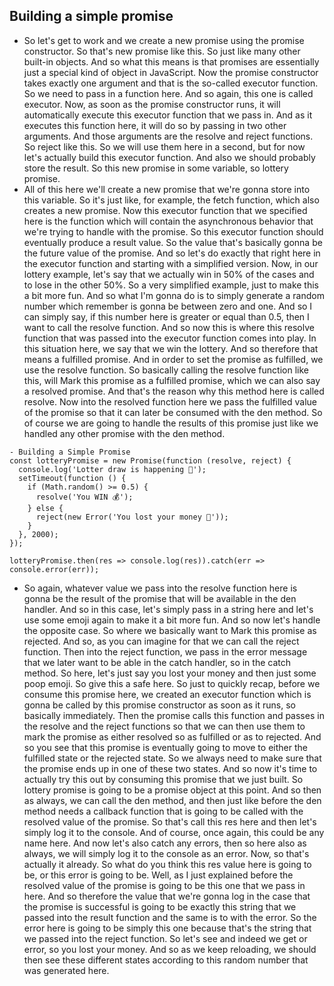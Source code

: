 ## Building a simple promise

- So let's get to work and we create a new promise using the promise constructor. So that's new promise like this. So just like many other built-in objects. And so what this means is that promises are essentially just a special kind of object in JavaScript. Now the promise constructor takes exactly one argument and that is the so-called executor function. So we need to pass in a function here. And so again, this one is called executor. Now, as soon as the promise constructor runs, it will automatically execute this executor function that we pass in. And as it executes this function here, it will do so by passing in two other arguments. And those arguments are the resolve and reject functions. So reject like this. So we will use them here in a second, but for now let's actually build this executor function. And also we should probably store the result. So this new promise in some variable, so lottery promise. 
- All of this here we'll create a new promise that we're gonna store into this variable. So it's just like, for example, the fetch function, which also creates a new promise. Now this executor function that we specified here is the function which will contain the asynchronous behavior that we're trying to handle with the promise. So this executor function should eventually produce a result value. So the value that's basically gonna be the future value of the promise. And so let's do exactly that right here in the executor function and starting with a simplified version. Now, in our lottery example, let's say that we actually win in 50% of the cases and to lose in the other 50%. So a very simplified example, just to make this a bit more fun. And so what I'm gonna do is to simply generate a random number which remember is gonna be between zero and one. And so I can simply say, if this number here is greater or equal than 0.5, then I want to call the resolve function. And so now this is where this resolve function that was passed into the executor function comes into play. In this situation here, we say that we win the lottery. And so therefore that means a fulfilled promise. And in order to set the promise as fulfilled, we use the resolve function. So basically calling the resolve function like this, will Mark this promise as a fulfilled promise, which we can also say a resolved promise. And that's the reason why this method here is called resolve. Now into the resolved function here we pass the fulfilled value of the promise so that it can later be consumed with the den method. So of course we are going to handle the results of this promise just like we handled any other promise with the den method. 
```
- Building a Simple Promise
const lotteryPromise = new Promise(function (resolve, reject) {
  console.log('Lotter draw is happening 🔮');
  setTimeout(function () {
    if (Math.random() >= 0.5) {
      resolve('You WIN 💰');
    } else {
      reject(new Error('You lost your money 💩'));
    }
  }, 2000);
});

lotteryPromise.then(res => console.log(res)).catch(err => console.error(err));
```
- So again, whatever value we pass into the resolve function here is gonna be the result of the promise that will be available in the den handler. And so in this case, let's simply pass in a string here and let's use some emoji again to make it a bit more fun. And so now let's handle the opposite case. So where we basically want to Mark this promise as rejected. And so, as you can imagine for that we can call the reject function. Then into the reject function, we pass in the error message that we later want to be able in the catch handler, so in the catch method. So here, let's just say you lost your money and then just some poop emoji. So give this a safe here. So just to quickly recap, before we consume this promise here, we created an executor function which is gonna be called by this promise constructor as soon as it runs, so basically immediately. Then the promise calls this function and passes in the resolve and the reject functions so that we can then use them to mark the promise as either resolved so as fulfilled or as to rejected. And so you see that this promise is eventually going to move to either the fulfilled state or the rejected state. So we always need to make sure that the promise ends up in one of these two states. And so now it's time to actually try this out by consuming this promise that we just built. So lottery promise is going to be a promise object at this point. And so then as always, we can call the den method, and then just like before the den method needs a callback function that is going to be called with the resolved value of the promise. So that's call this res here and then let's simply log it to the console. And of course, once again, this could be any name here. And now let's also catch any errors, then so here also as always, we will simply log it to the console as an error. Now, so that's actually it already. So what do you think this res value here is going to be, or this error is going to be. Well, as I just explained before the resolved value of the promise is going to be this one that we pass in here. And so therefore the value that we're gonna log in the case that the promise is successful is going to be exactly this string that we passed into the result function and the same is to with the error. So the error here is going to be simply this one because that's the string that we passed into the reject function. So let's see and indeed we get or error, so you lost your money. And so as we keep reloading, we should then see these different states according to this random number that was generated here.
